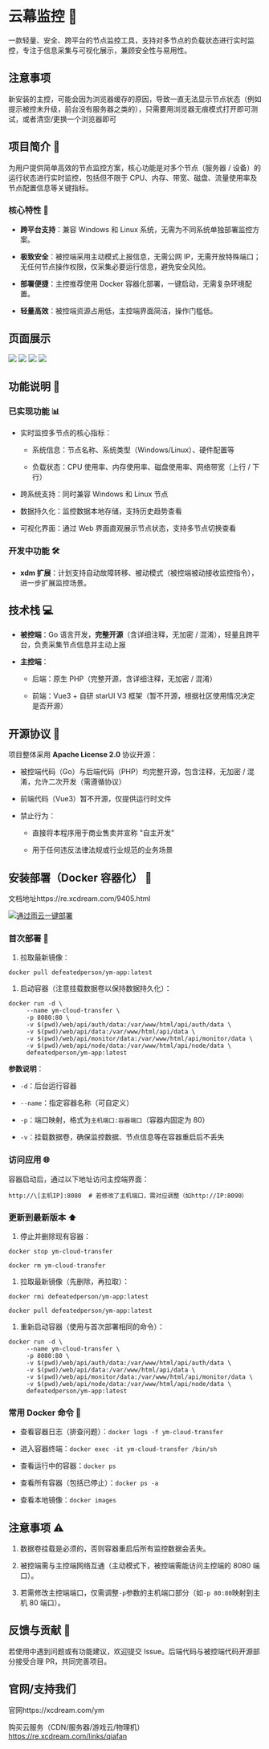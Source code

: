 # 云幕监控 📡

一款轻量、安全、跨平台的节点监控工具，支持对多节点的负载状态进行实时监控，专注于信息采集与可视化展示，兼顾安全性与易用性。

## 注意事项

新安装的主控，可能会因为浏览器缓存的原因，导致一直无法显示节点状态（例如提示被控未升级，前台没有服务器之类的），只需要用浏览器无痕模式打开即可测试，或者清空/更换一个浏览器即可

## 项目简介 🌟

为用户提供简单高效的节点监控方案，核心功能是对多个节点（服务器 / 设备）的运行状态进行实时监控，包括但不限于 CPU、内存、带宽、磁盘、流量使用率及节点配置信息等关键指标。

### 核心特性 🚀



*   **跨平台支持**：兼容 Windows 和 Linux 系统，无需为不同系统单独部署监控方案。

*   **极致安全**：被控端采用主动模式上报信息，无需公网 IP，无需开放特殊端口；无任何节点操作权限，仅采集必要运行信息，避免安全风险。

*   **部署便捷**：主控推荐使用 Docker 容器化部署，一键启动，无需复杂环境配置。

*   **轻量高效**：被控端资源占用低，主控端界面简洁，操作门槛低。

## 页面展示
[![](https://raw.githubusercontent.com/defeatedperson/ym/refs/heads/main/photo/11.webp)](https://raw.githubusercontent.com/defeatedperson/ym/refs/heads/main/photo/11.webp)
[![](https://raw.githubusercontent.com/defeatedperson/ym/refs/heads/main/photo/22.webp)](https://raw.githubusercontent.com/defeatedperson/ym/refs/heads/main/photo/22.webp)
[![](https://raw.githubusercontent.com/defeatedperson/ym/refs/heads/main/photo/3.webp)](https://raw.githubusercontent.com/defeatedperson/ym/refs/heads/main/photo/3.webp)
[![](https://raw.githubusercontent.com/defeatedperson/ym/refs/heads/main/photo/4.webp)](https://raw.githubusercontent.com/defeatedperson/ym/refs/heads/main/photo/4.webp)

## 功能说明 🔧

### 已实现功能 📊



*   实时监控多节点的核心指标：


    *   系统信息：节点名称、系统类型（Windows/Linux）、硬件配置等

    *   负载状态：CPU 使用率、内存使用率、磁盘使用率、网络带宽（上行 / 下行）

*   跨系统支持：同时兼容 Windows 和 Linux 节点

*   数据持久化：监控数据本地存储，支持历史趋势查看

*   可视化界面：通过 Web 界面直观展示节点状态，支持多节点切换查看

### 开发中功能 🛠️



*   **xdm 扩展**：计划支持自动故障转移、被动模式（被控端被动接收监控指令），进一步扩展监控场景。

## 技术栈 💻



*   **被控端**：Go 语言开发，**完整开源**（含详细注释，无加密 / 混淆），轻量且跨平台，负责采集节点信息并主动上报

*   **主控端**：


    *   后端：原生 PHP（完整开源，含详细注释，无加密 / 混淆）

    *   前端：Vue3 + 自研 starUI V3 框架（暂不开源，根据社区使用情况决定是否开源）

## 开源协议 📜

项目整体采用 **Apache License 2.0** 协议开源：



*   被控端代码（Go）与后端代码（PHP）均完整开源，包含注释，无加密 / 混淆，允许二次开发（需遵循协议）

*   前端代码（Vue3）暂不开源，仅提供运行时文件

*   禁止行为：


    *   直接将本程序用于商业售卖并宣称 "自主开发"

    *   用于任何违反法律法规或行业规范的业务场景

## 安装部署（Docker 容器化） 🐳

文档地址https://re.xcdream.com/9405.html

[![通过雨云一键部署](https://rainyun-apps.cn-nb1.rains3.com/materials/deploy-on-rainyun-cn.svg)](https://app.rainyun.com/apps/rca/store/6871/dp712_)

### 首次部署 🚀



1.  拉取最新镜像：



```
docker pull defeatedperson/ym-app:latest
```



1.  启动容器（注意挂载数据卷以保持数据持久化）：



```
docker run -d \
     --name ym-cloud-transfer \
     -p 8080:80 \
     -v $(pwd)/web/api/auth/data:/var/www/html/api/auth/data \
     -v $(pwd)/web/api/data:/var/www/html/api/data \
     -v $(pwd)/web/api/monitor/data:/var/www/html/api/monitor/data \
     -v $(pwd)/web/api/node/data:/var/www/html/api/node/data \
     defeatedperson/ym-app:latest
```

**参数说明**：



*   `-d`：后台运行容器

*   `--name`：指定容器名称（可自定义）

*   `-p`：端口映射，格式为`主机端口:容器端口`（容器内固定为 80）

*   `-v`：挂载数据卷，确保监控数据、节点信息等在容器重启后不丢失

### 访问应用 🌐

容器启动后，通过以下地址访问主控端界面：



```
http://\[主机IP]:8080  # 若修改了主机端口，需对应调整（如http://IP:8090）
```

### 更新到最新版本 ⬆️



1.  停止并删除现有容器：



```
docker stop ym-cloud-transfer

docker rm ym-cloud-transfer
```



1.  拉取最新镜像（先删除，再拉取）：


```
docker rmi defeatedperson/ym-app:latest
```



```
docker pull defeatedperson/ym-app:latest
```



1.  重新启动容器（使用与首次部署相同的命令）：



```
docker run -d \
     --name ym-cloud-transfer \
     -p 8080:80 \
     -v $(pwd)/web/api/auth/data:/var/www/html/api/auth/data \
     -v $(pwd)/web/api/data:/var/www/html/api/data \
     -v $(pwd)/web/api/monitor/data:/var/www/html/api/monitor/data \
     -v $(pwd)/web/api/node/data:/var/www/html/api/node/data \
     defeatedperson/ym-app:latest
```

### 常用 Docker 命令 📝



*   查看容器日志（排查问题）：`docker logs -f ym-cloud-transfer`

*   进入容器终端：`docker exec -it ym-cloud-transfer /bin/sh`

*   查看运行中的容器：`docker ps`

*   查看所有容器（包括已停止）：`docker ps -a`

*   查看本地镜像：`docker images`

## 注意事项 ⚠️



1.  数据卷挂载是必须的，否则容器重启后所有监控数据会丢失。

2.  被控端需与主控端网络互通（主动模式下，被控端需能访问主控端的 8080 端口）。

3.  若需修改主控端端口，仅需调整`-p`参数的主机端口部分（如`-p 80:80`映射到主机 80 端口）。

## 反馈与贡献 🤝

若使用中遇到问题或有功能建议，欢迎提交 Issue。后端代码与被控端代码开源部分接受合理 PR，共同完善项目。

## 官网/支持我们

官网https://xcdream.com/ym

购买云服务（CDN/服务器/游戏云/物理机）https://re.xcdream.com/links/qiafan
